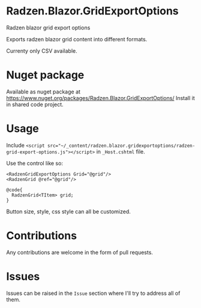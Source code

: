 # Radzen.Blazor.GridExportOptions
Radzen blazor grid export options

Exports radzen blazor grid content into different formats.

Currenty only CSV available.

# Nuget package
Available as nuget package at https://www.nuget.org/packages/Radzen.Blazor.GridExportOptions/
Install it in shared code project.

# Usage

Include `<script src="~/_content/radzen.blazor.gridexportoptions/radzen-grid-export-options.js"></script>` in `_Host.cshtml` file.

Use the control like so:

    <RadzenGridExportOptions Grid="@grid"/>
    <RadzenGrid @ref="@grid"/>

    @code{
      RadzenGrid<TItem> grid;
    }

Button size, style, css style can all be customized.

# Contributions

Any contributions are welcome in the form of pull requests.

# Issues

Issues can be raised in the `Issue` section where I'll try to address all of them.
